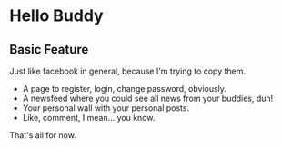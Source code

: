# Hello Buddy

## Basic Feature
Just like facebook in general, because I'm trying to copy them.

- A page to register, login, change password, obviously.
- A newsfeed where you could see all news from your buddies, duh!
- Your personal wall with your personal posts.
- Like, comment, I mean... you know.

That's all for now.